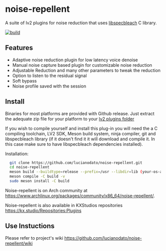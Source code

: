 # noise-repellent

A suite of lv2 plugins for noise reduction that uses [libspecbleach](https://github.com/lucianodato/libspecbleach) C library.

[![build](https://github.com/lucianodato/noise-repellent/actions/workflows/build.yml/badge.svg)](https://github.com/lucianodato/noise-repellent/actions/workflows/build.yml)

## Features

* Adaptive noise reduction plugin for low latency voice denoise
* Manual noise capture based plugin for customizable noise reduction
* Adjustable Reduction and many other parameters to tweak the reduction
* Option to listen to the residual signal
* Soft bypass
* Noise profile saved with the session

## Install

Binaries for most platforms are provided with Github release. Just extract the adequate zip file for your platform to your [lv2 plugins folder](https://lv2plug.in/pages/filesystem-hierarchy-standard.html)

If you wish to compile yourself and install this plug-in you will need the a C compiling toolchain, LV2 SDK, Meson build system, ninja compiler, git and libspecbleach library (if it doesn't find it it will download and compile it. In this case make sure to have libspecbleach dependencies installed).

Installation:

```bash
  git clone https://github.com/lucianodato/noise-repellent.git
  cd noise-repellent
  meson build --buildtype=release --prefix=/usr --libdir=lib (your-os-appropriate-location-fullpath)
  meson compile -C build -v
  sudo meson install -C build
```

Noise-repellent is on Arch community at <https://www.archlinux.org/packages/community/x86_64/noise-repellent/>.

Noise-repellent is also available in KXStudios repositories <https://kx.studio/Repositories:Plugins>

## Use Instuctions

Please refer to project's wiki <https://github.com/lucianodato/noise-repellent/wiki>
